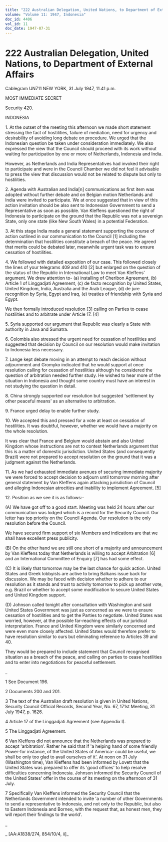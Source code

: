 ```yaml
---
title: "222 Australian Delegation, United Nations, to Department of External Affairs"
volume: "Volume 11: 1947, Indonesia"
doc_id: 4406
vol_id: 11
doc_date: 1947-07-31
---
```


# 222 Australian Delegation, United Nations, to Department of External Affairs

Cablegram UN711 NEW YORK, 31 July 1947, 11.41 p.m.

MOST IMMEDIATE SECRET

Security 420.

INDONESIA

1\. At the outset of the meeting this afternoon we made short statement stressing the fact of hostilities, failure of mediation, need for urgency and desirability of avoiding long debate on procedure. We urged that the Indonesian question be taken under consideration immediately. We also expressed the view that the Council should proceed with its work without waiting for participation by one or more of Netherlands, Indonesia and India.

However, as Netherlands and India Representatives had invoked their right to participate and were in the Council Chamber we did not feel it advisable to press the view that discussion would not be related to dispute but only to hostilities.

2\. Agenda with Australian and India[n] communications as first item was adopted without further debate and on Belgian motion Netherlands and India were invited to participate. We at once suggested that in view of this action invitation should be also sent to Indonesian Government to send a Representative as soon as possible. Van Kleffens questioned the right of Indonesia to participate on the ground that the Republic was not a sovereign State, only one state (like New South Wales) in a potential Federation.

3\. At this stage India made a general statement supporting the course of action outlined in our communication to the Council [1] including the determination that hostilities constitute a breach of the peace. He agreed that merits could be debated later, meanwhile urgent task was to ensure cessation of hostilities.

4\. We followed with detailed exposition of our case. This followed closely the lines of your telegrams 409 and 410 [2] but enlarged on the question of the status of the Republic in International Law to meet Van Kleffens' argument. We drew attention to- (a) installing of Cheribon Agreement, (b) Article 1 of Linggadjati Agreement, (c) de facto recognition by United States, United Kingdom, India, Australia and the Arab League, (d) de jure recognition by Syria, Egypt and Iraq, (e) treaties of friendship with Syria and Egypt.

We then formally introduced resolution [3] calling on Parties to cease hostilities and to arbitrate under Article 17. [4]

5\. Syria supported our argument that Republic was clearly a State with authority in Java and Sumatra.

6\. Colombia also stressed the urgent need for cessation of hostilities and suggested that decision by Council on our resolution would make invitation to Indonesia less necessary.

7\. Lange kept debate moving in an attempt to reach decision without adjournment and Gromyko indicated that he would support at once resolution calling for cessation of hostilities although he considered the question of arbitration needed further study. He wished to hear more of the situation in Indonesia and thought some country must have an interest in not studying the question in detail.

8\. China strongly supported our resolution but suggested 'settlement by other peaceful means' as an alternative to arbitration.

9\. France urged delay to enable further study.

10\. We accepted this and pressed for a vote at least on cessation of hostilities. It was doubtful, however, whether we would have a majority on the whole resolution.

It was clear that France and Belgium would abstain and also United Kingdom whose instructions are not to contest Netherlands argument that this is a matter of domestic jurisdiction. United States (and consequently Brazil) were not prepared to accept resolution on the ground that it was a judgment against the Netherlands.

11\. As we had exhausted immediate avenues of securing immediate majority we were forced to accept decision to adjourn until tomorrow morning after general statement by Van Kleffens again attacking jurisdiction of Council and alleging Indonesian atrocities and inability to implement Agreement. [5]

12\. Position as we see it is as follows:-

(A) We have got off to a good start. Meeting was held 24 hours after our communication was lodged which is a record for the Security Council. Our letter has top priority on the Council Agenda. Our resolution is the only resolution before the Council.

We have secured firm support of six Members and indications are that we shall have excellent press publicity.

(B) On the other hand we are still one short of a majority and announcement by Van Kleffens today that Netherlands is willing to accept Arbitration [6] and an International Committee of Enquiry [7] has had some effect.

(C) It is likely that tomorrow may be the last chance for quick action. United States and Greek lobbyists are active to bring Balkans issue back for discussion. We may be faced with decision whether to adhere to our resolution as it stands and trust to activity tomorrow to pick up another vote, e.g. Brazil or whether to accept some modification to secure United States and United Kingdom support.

(D) Johnson called tonight after consultation with Washington and said United States Government was just as concerned as we were to ensure cessation of hostilities and to get the Parties to negotiate. United States was worried, however, at the possible far-reaching effects of our juridical interpretation. France and United Kingdom were similarly concerned and were even more closely affected. United States would therefore prefer to have resolution similar to ours but eliminating reference to Articles 39 and 40.

They would be prepared to include statement that Council recognised situation as a breach of the peace, and calling on parties to cease hostilities and to enter into negotiations for peaceful settlement.

_

1 See Document 196.

2 Documents 200 and 201.

3 The text of the Australian draft resolution is given in United Nations, Security Council Official Records, Second Year, No. 67, 171st Meeting, 31 July 1947, p. 1626.

4 Article 17 of the Linggadjati Agreement (see Appendix I).

5 The Linggadjati Agreement.

6 Van Kleffens did not announce that the Netherlands was prepared to accept 'arbitration'. Rather he said that if 'a helping hand of some friendly Power-for instance, of the United States of America- could be useful, we shall be only too glad to avail ourselves of it'. At noon on 31 July (Washington time), Van Kleffens had been informed by Lovett that the United States was prepared to offer its 'good offices' to help resolve difficulties concerning Indonesia. Johnson informed the Security Council of the United States' offer in the course of its meeting on the afternoon of 31 July.

7 Specifically Van Kleffens informed the Security Council that the Netherlands Government intended to invite 'a number of other Governments to send a representative to Indonesia, and not only to the Republic, but also to Eastern Indonesia and Borneo, with the request that, as honest men, they will report their findings to the world'.

_

_ [AA:A1838/274, 854/10/4, ii]_

